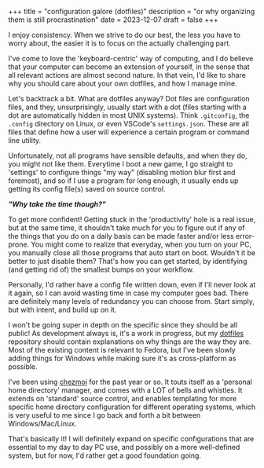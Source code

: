 +++
title = "configuration galore (dotfiles)"
description = "or why organizing them is still procrastination"
date = 2023-12-07
draft = false
+++

I enjoy consistency. When we strive to do our best, the less you have to worry about, the easier it is to focus on the actually challenging part.

<!-- more -->

I've come to love the 'keyboard-centric' way of computing, and I do believe that your computer can become an extension of yourself, in the sense that all relevant actions are almost second nature. In that vein, I'd like to share why you should care about your own dotfiles, and how I manage mine.

Let's backtrack a bit. What are dotfiles anyway?
Dot files are configuration files, and they, unsurprisingly, usually start with a dot (files starting with a dot are automatically hidden in most UNIX systems). Think `.gitconfig`, the `.config` directory on Linux, or even VSCode's `settings.json`. These are all files that define how a user will experience a certain program or command line utility.

Unfortunately, not all programs have sensible defaults, and when they do, you might not like them. Everytime I boot a new game, I go straight to 'settings' to configure things "my way" (disabling motion blur first and foremost), and so if I use a program for long enough, it usually ends up getting its config file(s) saved on source control.

**_"Why take the time though?"_** 

To get more confident! Getting stuck in the 'productivity' hole is a real issue, but at the same time, it shouldn't take much for you to figure out if any of the things that you do on a daily basis can be made faster and/or less error-prone.
You might come to realize that everyday, when you turn on your PC, you manually
close all those programs that auto start on boot. Wouldn't it be better to just
disable them? That's how you can get started, by identifying (and getting rid of) the smallest bumps on your workflow.

Personally, I'd rather have a config file written down, even if I'll never look at it again, so I can avoid wasting time in case my computer goes bad. There are definitely many levels of redundancy you can choose from. Start simply, but with intent, and build up on it.

I won't be going super in depth on the specific since they should be all public! As
development always is, it's a work in progress, but my [dotfiles](https://github.com/gusluchetti/dots) repository should contain explanations on why things are the way they are. Most of the existing content is relevant to Fedora, but I've been slowly adding things for Windows while making sure it's as cross-platform as possible.

I've been using [chezmoi](https://www.chezmoi.io/) for the past year or so. 
It touts itself as a 'personal home directory' manager, and comes with a LOT of bells and whistles. It extends on 'standard' source control, and enables templating for more specific home directory configuration for different operating systems, which is very useful to me since I go back and forth a bit between Windows/Mac/Linux.

That's basically it! I will definitely expand on specific configurations that are
essential to my day to day PC use, and possibly on a more well-defined system, but for now, I'd rather get a good foundation going.
